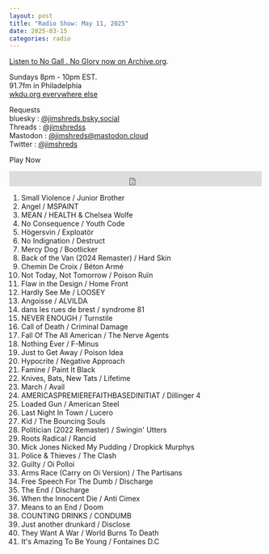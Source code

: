 ```yaml
---
layout: post
title: "Radio Show: May 11, 2025"
date: 2025-03-15
categories: radio
---
```


[Listen to No Gall . No Glory now on Archive.org](https://archive.org/details/2025-05-11-nogallnoglory).

Sundays 8pm - 10pm EST.<br>
91.7fm in Philadelphia<br>
[wkdu.org everywhere else](https://www.wkdu.org)

Requests<br>
bluesky : [@jimshreds.bsky.social](https://bsky.app/profile/jimshreds.bsky.social)<br>
Threads : [@jimshredss](https://www.threads.net/@jimshredss)<br>
Mastodon : [@jimshreds@mastodon.cloud](https://mastodon.cloud/@jimshreds)<br>
Twitter : [@jimshreds](https://twitter.com/jimshreds)<br>



Play Now<br>

<iframe src="https://archive.org/embed/2025-05-11-nogallnoglory" width="500" height="30" frameborder="0" webkitallowfullscreen="true" mozallowfullscreen="true" allowfullscreen></iframe>

1. Small Violence / Junior Brother
2. Angel / MSPAINT
3. MEAN / HEALTH & Chelsea Wolfe
4. No Consequence / Youth Code
5. Högersvin / Exploatör
6. No Indignation / Destruct
7. Mercy Dog / Bootlicker
8. Back of the Van (2024 Remaster) / Hard Skin
9. Chemin De Croix / Béton Armé
10. Not Today, Not Tomorrow / Poison Ruïn
11. Flaw in the Design / Home Front
12. Hardly See Me / LOOSEY
13. Angoisse / ALVILDA
14. dans les rues de brest / syndrome 81
15. NEVER ENOUGH / Turnstile
16. Call of Death / Criminal Damage
17. Fall Of The All American / The Nerve Agents
18. Nothing Ever / F-Minus
19. Just to Get Away / Poison Idea
20. Hypocrite / Negative Approach
21. Famine / Paint It Black
22. Knives, Bats, New Tats / Lifetime
23. March / Avail
24. AMERICASPREMIEREFAITHBASEDINITIAT / Dillinger 4
25. Loaded Gun / American Steel
26. Last Night In Town / Lucero
27. Kid / The Bouncing Souls
28. Politician (2022 Remaster) / Swingin' Utters
29. Roots Radical / Rancid
30. Mick Jones Nicked My Pudding / Dropkick Murphys
31. Police & Thieves  / The Clash
32. Guilty / Oi Polloi
33. Arms Race (Carry on Oi Version) / The Partisans
34. Free Speech For The Dumb / Discharge
35. The End / Discharge
36. When the Innocent Die / Anti Cimex
37. Means to an End / Doom
38. COUNTING DRINKS / CONDUMB
39. Just another drunkard / Disclose
40. They Want A War / World Burns To Death
41. It's Amazing To Be Young / Fontaines D.C